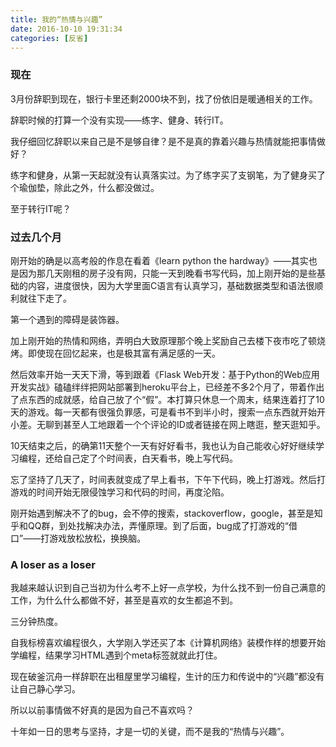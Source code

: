 ```yaml
---
title: 我的“热情与兴趣”
date: 2016-10-10 19:31:34
categories: [反省]
---
```

### 现在
  
3月份辞职到现在，银行卡里还剩2000块不到，找了份依旧是暖通相关的工作。  
  
辞职时候的打算一个没有实现——练字、健身、转行IT。  
  
我仔细回忆辞职以来自己是不是够自律？是不是真的靠着兴趣与热情就能把事情做好？  
  
练字和健身，从第一天起就没有认真落实过。为了练字买了支钢笔，为了健身买了个瑜伽垫，除此之外，什么都没做过。  
  
<!--more-->
至于转行IT呢？

### 过去几个月  
  
刚开始的确是以高考般的作息在看着《learn python the hardway》——其实也是因为那几天刚租的房子没有网，只能一天到晚看书写代码，加上刚开始的是些基础的内容，进度很快，因为大学里面C语言有认真学习，基础数据类型和语法很顺利就往下走了。  
  
第一个遇到的障碍是装饰器。  
  
加上刚开始的热情和网络，弄明白大致原理那个晚上奖励自己去楼下夜市吃了顿烧烤。即使现在回忆起来，也是极其富有满足感的一天。  
  
然后效率开始一天天下滑，等到跟着《Flask Web开发：基于Python的Web应用开发实战》磕磕绊绊把网站部署到heroku平台上，已经差不多2个月了，带着作出了点东西的成就感，给自己放了个“假”。本打算只休息一个周末，结果连着打了10天的游戏。每一天都有很强负罪感，可是看书不到半小时，搜索一点东西就开始开小差。无聊到甚至人工地跟着一个个评论的ID或者链接在网上瞎逛，整天逛知乎。  
  
10天结束之后，的确第11天整个一天有好好看书，我也认为自己能收心好好继续学习编程，还给自己定了个时间表，白天看书，晚上写代码。  
  
忘了坚持了几天了，时间表就变成了早上看书，下午下代码，晚上打游戏。然后打游戏的时间开始无限侵蚀学习和代码的时间，再度沦陷。  
  
刚开始遇到解决不了的bug，会不停的搜索，stackoverflow，google，甚至是知乎和QQ群，到处找解决办法，弄懂原理。到了后面，bug成了打游戏的“借口”——打游戏放松放松，换换脑。  
  
### A loser as a loser

我越来越认识到自己当初为什么考不上好一点学校，为什么找不到一份自己满意的工作，为什么什么都做不好，甚至是喜欢的女生都追不到。  
  
三分钟热度。  
  
自我标榜喜欢编程很久，大学刚入学还买了本《计算机网络》装模作样的想要开始学编程，结果学习HTML遇到个meta标签就就此打住。  
  
现在破釜沉舟一样辞职在出租屋里学习编程，生计的压力和传说中的“兴趣”都没有让自己静心学习。  
  
所以以前事情做不好真的是因为自己不喜欢吗？  
  
十年如一日的思考与坚持，才是一切的关键，而不是我的“热情与兴趣”。